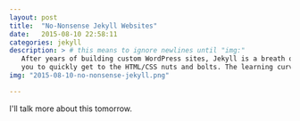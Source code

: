 ```yaml
---
layout: post
title:  "No-Nonsense Jekyll Websites"
date:   2015-08-10 22:58:11
categories: jekyll
description: > # this means to ignore newlines until "img:"
   After years of building custom WordPress sites, Jekyll is a breath of fresh air. It's non-fussy, pre-processing approach allows 
   you to quickly get to the HTML/CSS nuts and bolts. The learning curve is moderate, while the payoffs are high.
img: "2015-08-10-no-nonsense-jekyll.png"

---
```

I'll talk more about this tomorrow. 